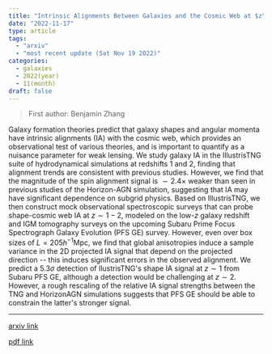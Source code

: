 ```yaml
---
title: "Intrinsic Alignments Between Galaxies and the Cosmic Web at $z\\sim 1-2$ in the IllustrisTNG Simulations"
date: "2022-11-17"
type: article
tags:
  - "arxiv"
  - "most recent update (Sat Nov 19 2022)"
categories:
  - galaxies
  - 2022(year)
  - 11(month)
draft: false
---
```


> First author: Benjamin Zhang

 Galaxy formation theories predict that galaxy shapes and angular momenta have
intrinsic alignments (IA) with the cosmic web, which provides an observational
test of various theories, and is important to quantify as a nuisance parameter
for weak lensing. We study galaxy IA in the IllustrisTNG suite of
hydrodynamical simulations at redshifts 1 and 2, finding that alignment trends
are consistent with previous studies. However, we find that the magnitude of
the spin alignment signal is $\sim 2.4 \times$ weaker than seen in previous
studies of the Horizon-AGN simulation, suggesting that IA may have significant
dependence on subgrid physics. Based on IllustrisTNG, we then construct mock
observational spectroscopic surveys that can probe shape-cosmic web IA at $z
\sim 1-2$, modeled on the low-$z$ galaxy redshift and IGM tomography surveys on
the upcoming Subaru Prime Focus Spectrograph Galaxy Evolution (PFS GE) survey.
However, even over box sizes of $L=205 h^{-1} \mathrm{Mpc}$, we find that
global anisotropies induce a sample variance in the 2D projected IA signal that
depend on the projected direction -- this induces significant errors in the
observed alignment. We predict a $5.3\sigma$ detection of IlustrisTNG's shape
IA signal at $z \sim 1$ from Subaru PFS GE, although a detection would be
challenging at $z \sim 2$. However, a rough rescaling of the relative IA signal
strengths between the TNG and HorizonAGN simulations suggests that PFS GE
should be able to constrain the latter's stronger signal.

---
[arxiv link](http://arxiv.org/abs/2211.09331v1)

[pdf link](http://arxiv.org/pdf/2211.09331v1)